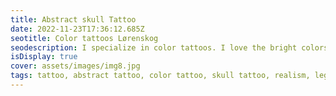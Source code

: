 ```yaml
--- 
title: Abstract skull Tattoo
date: 2022-11-23T17:36:12.685Z 
seotitle: Color tattoos Lørenskog 
seodescription: I specialize in color tattoos. I love the bright colors and I love to create new designs and styles. I can create a custom tattoo design for you. 
isDisplay: true 
cover: assets/images/img8.jpg 
tags: tattoo, abstract tattoo, color tattoo, skull tattoo, realism, leg tattoo
--- 
```

